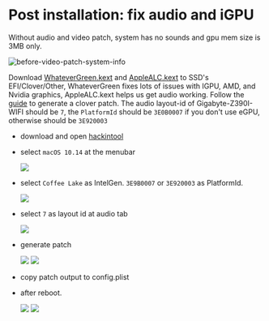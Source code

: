 # Post installation: fix audio and iGPU

  Without audio and video patch, system has no sounds and gpu mem size is 3MB only.

  ![before-video-patch-system-info](./screenshots/fix-audio-video/before-video-patch-system-info.jpg)

  Download [WhateverGreen.kext](https://github.com/acidanthera/WhateverGreen/releases) and [AppleALC.kext](https://github.com/acidanthera/AppleALC/releases) to SSD's EFI/Clover/Other, WhateverGreen fixes lots of issues with IGPU, AMD, and Nvidia graphics, AppleALC.kext helps us get audio working.  Follow the [guide](https://www.tonymacx86.com/threads/an-idiots-guide-to-lilu-and-its-plug-ins.260063/) to generate a clover patch. The audio layout-id of Gigabyte-Z390I-WIFI should be `7`, the `PlatformId` should be `3E0B0007` if you don't use eGPU, otherwise should be `3E920003`

- download and open [hackintool](https://www.tonymacx86.com/threads/release-hackintool-v1-9-6.254559/)
- select `macOS 10.14` at the menubar

  ![](./screenshots/fix-audio-video/select-macos.jpg )

- select `Coffee Lake` as IntelGen. `3E9B0007` or `3E920003` as PlatformId.

  ![](./screenshots/fix-audio-video/platform-id.jpg)

- select `7` as layout id at audio tab

  ![](./screenshots/fix-audio-video/layout-id.jpg)

- generate patch

  ![](./screenshots/fix-audio-video/generate-patch-1.jpg)
  ![](./screenshots/fix-audio-video/generate-patch-2.jpg)

- copy patch output to config.plist
- after reboot.

  ![](./screenshots/fix-audio-video/after-patch-system-info.jpg)
  ![](./screenshots/fix-audio-video/after-patch-hackintool-info.jpg)
